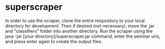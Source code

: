 # superscraper
In order to use the scraper, clone the entire respository to your local directory for development. Then if desired (not necessary), move the .jar and "classifiers" folder into another directory. Run the scraper using the java -jar [your directory]/superscraper.jar command, enter the seminar urls, and press enter again to create the output files.